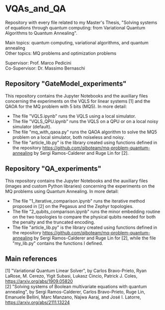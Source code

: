 # VQAs_and_QA
Repository with every file related to my Master's Thesis, "Solving systems of equations through quantum computing: from Variational Quantum Algorithms to Quantum Annealing". 

Main topics: quantum computing, variational algorithms, and quantum annealing <br>
Other topics: MQ problems and optimization problems

Supervisor: Prof. Marco Pedicini <br>
Co-Supervisor: Dr. Massimo Bernaschi


## Repository "GateModel_experiments"
This repository contains the Jupyter Notebooks and the auxiliary files concerning the experiments on the VQLS for linear systems [1] and the QAOA for the MQ problem with 5 bits (MQ5).
In more detail:
* The file "VQLS.ipynb" runs the VQLS using a local simulator. 
* The file "VQLS_QPU.ipynb" runs the VQLS on a QPU or on a local noisy simulator (default).
* The file "mq_with_qaoa.py" runs the QAOA algorithm to solve the MQ5 problem on a local simulator, both noiseless and noisy.
* The file "article_lib.py" is the library created using functions defined in the repository https://github.com/qiboteam/mq-problem-quantum-annealing by Sergi Ramos-Calderer and Ruge Lin for [2].


## Repository "QA_experiments"
This repository contains the Jupyter Notebooks and the auxiliary files (images and custom Python libraries) concerning the experiments on the MQ problems using Quantum Annealing.
In more detail:
* The file "1_iterative_comparison.ipynb" runs the iterative method proposed in [2] on the Pegasus and the Zephyr topologies. 
* The file "2_qubits_comparison.ipynb" runs the minor embedding routine on the two topologies to compare the physical qubits needed for both the penalty and the truncated encoding.
* The file "article_lib.py" is the library created using functions defined in the repository https://github.com/qiboteam/mq-problem-quantum-annealing by Sergi Ramos-Calderer and Ruge Lin for [2], while the file "my_lib.py" contains the functions I defined.


## Main references
[1] "Variational Quantum Linear Solver", by Carlos Bravo-Prieto, Ryan LaRose, M. Cerezo, Yigit Subasi, Lukasz Cincio, Patrick J. Coles, https://arxiv.org/abs/1909.05820 <br>
[2] "Solving systems of Boolean multivariate equations with quantum annealing", by Sergi Ramos-Calderer, Carlos Bravo-Prieto, Ruge Lin, Emanuele Bellini, Marc Manzano, Najwa Aaraj, and José I. Latorre, https://arxiv.org/abs/2111.13224
